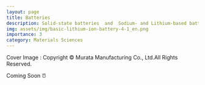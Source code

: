 ```yaml
---
layout: page
title: Batteries
description: Solid-state batteries  and  Sodium- and Lithium-based batteries
img: assets/img/basic-lithium-ion-battery-4-1_en.png
importance: 3
category: Materials Sciences
---
```


Cover Image : Copyright © Murata Manufacturing Co., Ltd.All Rights Reserved.

Coming Soon :alarm_clock:
